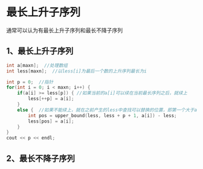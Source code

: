 # 最长上升子序列

通常可以认为有最长上升子序列和最长不降子序列



## 1、最长上升子序列

```c++
int a[maxn];  //处理数组
int less[maxn];  //以less[i]为最后一个数的上升序列最长为i

int p = 0;  //指针
for(int i = 0; i < maxn; i++) {
	if(a[i] >= less[p]) { //如果当前的a[i]可以续在当前最长序列之后，就续上
		less[++p] = a[i];
	}
	else {  //如果不能续上，就在之前产生的less中查找可以替换的位置，即第一个大于a[i]的数的位置，由于产生的less序列必然是单调的，采用二分查找
		int pos = upper_bound(less, less + p + 1, a[i]) - less;
		less[pos] = a[i];
	}
}
cout << p << endl;
```



## 2、最长不降子序列

```

```

